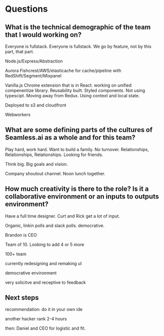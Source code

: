 # Questions

## What is the technical demographic of the team that I would working on?

Everyone is fullstack. Everyone is fullstack. We go by feature, not by this part, that part.

Node.js/Express/Abstraction

Aurora Fishcrest/AWS/elasticache for cache/pipeline with RedShift/Segment/Mixpanel

Vanilla.js Chrome extension that is in React. working on unified compenentize library. Reusability built. Styled components. Not using typescipt. Moving away from Redux. Using context and local state.

Deployed to s3 and cloudfront

Webworkers

## What are some defining parts of the cultures of Seamless.ai as a whole and for this team?

Play hard, work hard. Want to build a family. No turnover. Relationships, Relationships, Relationships. Looking for friends. 

Think big. Big goals and vision.

Company shoutout channel. Noon lunch together.

## How much creativity is there to the role? Is it a collaborative environment or an inputs to outputs environment?

Have a full time designer. Curt and Rick get a lot of input. 

Organic, linkin polls and slack polls. democrative. 

Brandon is CEO

Team of 10. Looking to add 4 or 5 more

100+ team

currently redesigning and remaking uI

democrative environment

very solicitve and receptive to feedback

## Next steps

recommendation: do it in your own ide

another hacker rank 2-4 hours

then: Daniel and CEO for logistic and fit.